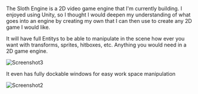 The Sloth Engine is a 2D video game engine that I'm currently building. I enjoyed using Unity, so I thought I would deepen my understanding of what goes into an engine by creating my own that I can then use to create any 2D game I would like. 

It will have full Entitys to be able to manipulate in the scene how ever you want with transforms, sprites, hitboxes, etc. Anything you would need in a 2D game engine.

![Screenshot3](https://user-images.githubusercontent.com/70006814/177954757-85641bbd-5523-40fe-b698-96593f7f252d.png)

It even has fully dockable windows for easy work space manipulation

![Screenshot2](https://user-images.githubusercontent.com/70006814/177535581-117a908e-9555-45d4-a3bf-a28ce8096070.png)

